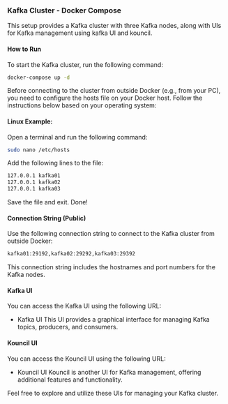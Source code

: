 ### Kafka Cluster - Docker Compose
This setup provides a Kafka cluster with three Kafka nodes, along with UIs for Kafka management using kafka UI and kouncil.

#### How to Run
To start the Kafka cluster, run the following command:

```sh
docker-compose up -d
```
Before connecting to the cluster from outside Docker (e.g., from your PC), you need to configure the hosts file on your Docker host. Follow the instructions below based on your operating system:

#### Linux Example:
Open a terminal and run the following command:
```sh
sudo nano /etc/hosts
```
Add the following lines to the file:
```sh
127.0.0.1 kafka01
127.0.0.1 kafka02
127.0.0.1 kafka03

```
Save the file and exit.
Done!

#### Connection String (Public)
Use the following connection string to connect to the Kafka cluster from outside Docker:

```sh
kafka01:29192,kafka02:29292,kafka03:29392
```
This connection string includes the hostnames and port numbers for the Kafka nodes.

#### Kafka UI
You can access the Kafka UI using the following URL:

* Kafka UI
This UI provides a graphical interface for managing Kafka topics, producers, and consumers.

#### Kouncil UI
You can access the Kouncil UI using the following URL:

* Kouncil UI
Kouncil is another UI for Kafka management, offering additional features and functionality.

Feel free to explore and utilize these UIs for managing your Kafka cluster.